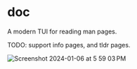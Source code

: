 # doc

A modern TUI for reading man pages.

TODO: support info pages, and tldr pages.

![Screenshot 2024-01-06 at 5 59 03 PM](https://github.com/benwaffle/doc/assets/1713819/7ec230f9-2245-47b7-8006-459f31993386)
